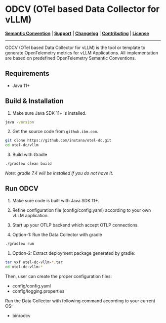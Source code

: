 # ODCV (OTel based Data Collector for vLLM)

**[Semantic Convention](docs/semconv)** |
**[Support](docs/support/README.md)** |
**[Changelog](CHANGELOG.md)** |
**[Contributing](CONTRIBUTING.md)** |
**[License](LICENSE)**

---
ODCV (OTel based Data Collector for vLLM) is the tool or template to generate OpenTelemetry metrics for vLLM Applications. All implementation are based on predefined OpenTelemetry Semantic Conventions.

## Requirements

- Java 11+

## Build & Installation

1) Make sure Java SDK 11+ is installed.
```bash
java -version
```

2) Get the source code from `github.ibm.com`.
```bash
git clone https://github.com/instana/otel-dc.git
cd otel-dc/vllm
```

3) Build with Gradle
```bash
./gradlew clean build
```
*Note: gradle 7.4 will be installed if you do not have it.*

## Run ODCV

1) Make sure code is built with Java SDK 11+.

2) Refine configuration file (config/config.yaml) according to your own vLLM application. 

3) Start up your OTLP backend which accept OTLP connections. 

1) Option-1: Run the Data Collector with gradle
```bash
./gradlew run
```
1) Option-2: Extract deployment package generated by gradle:
```bash
tar vxf otel-dc-vllm-*.tar
cd otel-dc-vllm-*
```

Then, user can create the proper configuration files:
  - config/config.yaml
  - config/logging.properties

Run the Data Collector with following command according to your current OS:
  - bin/odcv
